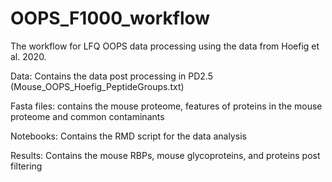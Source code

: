 # OOPS_F1000_workflow
The workflow for LFQ OOPS data processing using the data from Hoefig et al. 2020.

Data:
Contains the data post processing in PD2.5 (Mouse_OOPS_Hoefig_PeptideGroups.txt)

Fasta files:
contains the mouse proteome, features of proteins in the mouse proteome and common contaminants

Notebooks:
Contains the RMD script for the data analysis

Results:
Contains the mouse RBPs, mouse glycoproteins, and proteins post filtering

